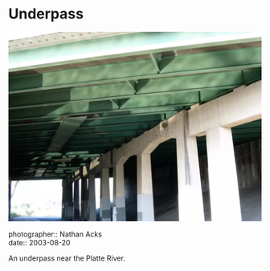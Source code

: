 # Underpass

![Light reflected from a nearby river illuminates the steel and concrete of an underpass](assets/2003-08-20-underpass.webp)

photographer:: Nathan Acks  
date:: 2003-08-20

An underpass near the Platte River.
